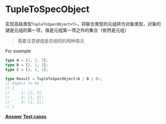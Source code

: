 # TupleToSpecObject

实现高级类型`TupleToSpecObject<T>`，将联合类型的元组转为对象类型，对象的键是元组的第一项，值是元组第一项之外的集合（依然是元组）

> 需要注意键值是否相同的两种情况

For example

```ts
type A = [1, 2, 3];
type B = [2, 1, 3];
type C = [3, 1, 2];

type Result = TupleToSpecObject<A | B | C>;
// Expect to be
// {
//     1: [2, 3];
//     2: [1, 3];
//     3: [1, 2];
// }
```

**[Answer](./index.ts)**
**[Test cases](./test.spec.ts)**
